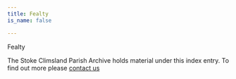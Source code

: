 ```yaml
---
title: Fealty
is_name: false

---
```


Fealty


The Stoke Climsland Parish Archive holds material under this index entry. To find out more please [contact us](/contact/)

